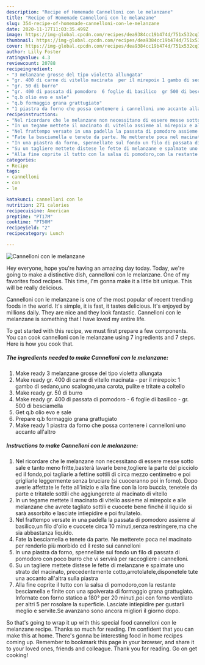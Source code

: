```yaml
---
description: "Recipe of Homemade Cannelloni con le melanzane"
title: "Recipe of Homemade Cannelloni con le melanzane"
slug: 354-recipe-of-homemade-cannelloni-con-le-melanzane
date: 2020-11-17T11:03:35.499Z
image: https://img-global.cpcdn.com/recipes/dea9384cc19b474d/751x532cq70/cannelloni-con-le-melanzane-recipe-main-photo.jpg
thumbnail: https://img-global.cpcdn.com/recipes/dea9384cc19b474d/751x532cq70/cannelloni-con-le-melanzane-recipe-main-photo.jpg
cover: https://img-global.cpcdn.com/recipes/dea9384cc19b474d/751x532cq70/cannelloni-con-le-melanzane-recipe-main-photo.jpg
author: Lilly Foster
ratingvalue: 4.3
reviewcount: 20788
recipeingredient:
- "3 melanzane grosse del tipo violetta allungata"
- "gr. 400 di carne di vitello macinata  per il mirepoix 1 gambo di sedanouno scalognouna carota pulite e tritate a coltello"
- "gr. 50 di burro"
- "gr. 400 di passata di pomodoro  6 foglie di basilico  gr 500 di besciamella"
- "q.b olio evo e sale"
- "q.b formaggio grana grattugiato"
- "1 piastra da forno che possa contenere i cannelloni uno accanto allaltro"
recipeinstructions:
- "Nel ricordare che le melanzane non necessitano di essere messe sotto sale e tanto meno fritte,basterà lavarle bene,togliere la parte del picciolo ed il fondo,poi tagliarle a fettine sottili di circa mezzo centimetro e poi grigliarle leggermente senza bruciare (si cuoceranno poi in forno). Dopo averle affettate le fette all&#39;inizio e alla fine con la loro buccia, tenetele da parte e tritatele sottili che aggiungerete al macinato di vitello"
- "In un tegame mettete il macinato di vitello assieme al mirepoix e alle melanzane che avrete tagliato sottili e cuocete bene finché il liquido si sarà assorbito e lasciate intiepidire e poi frullatelo."
- "Nel frattempo versate in una padella la passata di pomodoro assieme al basilico,un filo d&#39;olio e cuocete circa 10 minuti,senza restringere,ma che sia abbastanza liquido."
- "Fate la besciamella e tenete da parte. Ne metterete poca nel macinato per renderlo più morbido ed il resto sui cannelloni"
- "In una piastra da forno, spennellate sul fondo un filo di passata di pomodoro con poco burro che vi servirà per raccogliere i cannelloni."
- "Su un tagliere mettete distese le fette di melanzane e spalmate uno strato del macinato, precedentemente cotto,arrotolatele,disponetele tute una accanto all&#39;altra sulla piastra"
- "Alla fine coprite il tutto con la salsa di pomodoro,con la restante besciamella e finite con una spolverata di formaggio grana grattugiato. Infornate con forno statico a 180° per 20 minuti,poi con forno ventilato per altri 5 per rosolare la superficie. Lasciate intiepidire per gustarli meglio e servite.Se avanzano sono ancora migliori il giorno dopo."
categories:
- Recipe
tags:
- cannelloni
- con
- le

katakunci: cannelloni con le 
nutrition: 271 calories
recipecuisine: American
preptime: "PT17M"
cooktime: "PT50M"
recipeyield: "2"
recipecategory: Lunch

---
```



![Cannelloni con le melanzane](https://img-global.cpcdn.com/recipes/dea9384cc19b474d/751x532cq70/cannelloni-con-le-melanzane-recipe-main-photo.jpg)

Hey everyone, hope you're having an amazing day today. Today, we're going to make a distinctive dish, cannelloni con le melanzane. One of my favorites food recipes. This time, I'm gonna make it a little bit unique. This will be really delicious.



Cannelloni con le melanzane is one of the most popular of recent trending foods in the world. It's simple, it is fast, it tastes delicious. It's enjoyed by millions daily. They are nice and they look fantastic. Cannelloni con le melanzane is something that I have loved my entire life.


To get started with this recipe, we must first prepare a few components. You can cook cannelloni con le melanzane using 7 ingredients and 7 steps. Here is how you cook that.

<!--inarticleads1-->

##### The ingredients needed to make Cannelloni con le melanzane:

1. Make ready 3 melanzane grosse del tipo violetta allungata
1. Make ready gr. 400 di carne di vitello macinata - per il mirepoix: 1 gambo di sedano,uno scalogno,una carota, pulite e tritate a coltello
1. Make ready gr. 50 di burro
1. Make ready gr. 400 di passata di pomodoro - 6 foglie di basilico - gr. 500 di besciamella
1. Get q.b olio evo e sale
1. Prepare q.b formaggio grana grattugiato
1. Make ready 1 piastra da forno che possa contenere i cannelloni uno accanto all&#39;altro




<!--inarticleads2-->

##### Instructions to make Cannelloni con le melanzane:

1. Nel ricordare che le melanzane non necessitano di essere messe sotto sale e tanto meno fritte,basterà lavarle bene,togliere la parte del picciolo ed il fondo,poi tagliarle a fettine sottili di circa mezzo centimetro e poi grigliarle leggermente senza bruciare (si cuoceranno poi in forno). Dopo averle affettate le fette all&#39;inizio e alla fine con la loro buccia, tenetele da parte e tritatele sottili che aggiungerete al macinato di vitello
1. In un tegame mettete il macinato di vitello assieme al mirepoix e alle melanzane che avrete tagliato sottili e cuocete bene finché il liquido si sarà assorbito e lasciate intiepidire e poi frullatelo.
1. Nel frattempo versate in una padella la passata di pomodoro assieme al basilico,un filo d&#39;olio e cuocete circa 10 minuti,senza restringere,ma che sia abbastanza liquido.
1. Fate la besciamella e tenete da parte. Ne metterete poca nel macinato per renderlo più morbido ed il resto sui cannelloni
1. In una piastra da forno, spennellate sul fondo un filo di passata di pomodoro con poco burro che vi servirà per raccogliere i cannelloni.
1. Su un tagliere mettete distese le fette di melanzane e spalmate uno strato del macinato, precedentemente cotto,arrotolatele,disponetele tute una accanto all&#39;altra sulla piastra
1. Alla fine coprite il tutto con la salsa di pomodoro,con la restante besciamella e finite con una spolverata di formaggio grana grattugiato. Infornate con forno statico a 180° per 20 minuti,poi con forno ventilato per altri 5 per rosolare la superficie. Lasciate intiepidire per gustarli meglio e servite.Se avanzano sono ancora migliori il giorno dopo.




So that's going to wrap it up with this special food cannelloni con le melanzane recipe. Thanks so much for reading. I'm confident that you can make this at home. There's gonna be interesting food in home recipes coming up. Remember to bookmark this page in your browser, and share it to your loved ones, friends and colleague. Thank you for reading. Go on get cooking!
